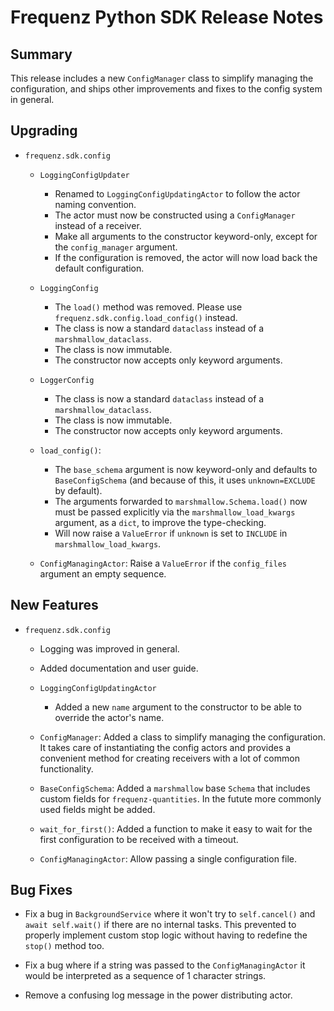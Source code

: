 # Frequenz Python SDK Release Notes

## Summary

This release includes a new `ConfigManager` class to simplify managing the configuration, and ships other improvements and fixes to the config system in general.

## Upgrading

- `frequenz.sdk.config`

    * `LoggingConfigUpdater`

        + Renamed to `LoggingConfigUpdatingActor` to follow the actor naming convention.
        + The actor must now be constructed using a `ConfigManager` instead of a receiver.
        + Make all arguments to the constructor keyword-only, except for the `config_manager` argument.
        + If the configuration is removed, the actor will now load back the default configuration.

    * `LoggingConfig`

        + The `load()` method was removed. Please use `frequenz.sdk.config.load_config()` instead.
        + The class is now a standard `dataclass` instead of a `marshmallow_dataclass`.
        + The class is now immutable.
        + The constructor now accepts only keyword arguments.

    * `LoggerConfig`

        + The class is now a standard `dataclass` instead of a `marshmallow_dataclass`.
        + The class is now immutable.
        + The constructor now accepts only keyword arguments.

    * `load_config()`:

         + The `base_schema` argument is now keyword-only and defaults to `BaseConfigSchema` (and because of this, it uses `unknown=EXCLUDE` by default).
         + The arguments forwarded to `marshmallow.Schema.load()` now must be passed explicitly via the `marshmallow_load_kwargs` argument, as a `dict`, to improve the type-checking.
         + Will now raise a `ValueError` if `unknown` is set to `INCLUDE` in `marshmallow_load_kwargs`.

    * `ConfigManagingActor`: Raise a `ValueError` if the `config_files` argument an empty sequence.

## New Features

- `frequenz.sdk.config`

    - Logging was improved in general.

    - Added documentation and user guide.

    - `LoggingConfigUpdatingActor`

        * Added a new `name` argument to the constructor to be able to override the actor's name.

    - `ConfigManager`: Added a class to simplify managing the configuration. It takes care of instantiating the config actors and provides a convenient method for creating receivers with a lot of common functionality.

    - `BaseConfigSchema`: Added a `marshmallow` base `Schema` that includes custom fields for `frequenz-quantities`. In the futute more commonly used fields might be added.

    - `wait_for_first()`: Added a function to make it easy to wait for the first configuration to be received with a timeout.

    - `ConfigManagingActor`: Allow passing a single configuration file.

## Bug Fixes

- Fix a bug in `BackgroundService` where it won't try to `self.cancel()` and `await self.wait()` if there are no internal tasks. This prevented to properly implement custom stop logic without having to redefine the `stop()` method too.

- Fix a bug where if a string was passed to the `ConfigManagingActor` it would be interpreted as a sequence of 1 character strings.

- Remove a confusing log message in the power distributing actor.
